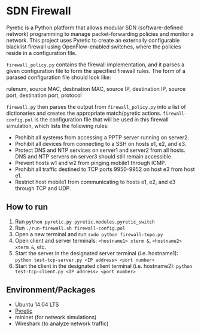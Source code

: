 # SDN Firewall
Pyretic is a Python platform that allows modular SDN (software-defined network) programming to manage packet-forwarding policies and monitor a network. This project uses Pyretic to create an externally configurable blacklist firewall using OpenFlow-enabled switches, where the policies reside in a configuration file.

`firewall_policy.py` contains the firewall implementation, and it parses a given configuration file to form the specified firewall rules. The form of a parased configuration file should look like:

rulenum, source MAC, destination MAC, source IP, destination IP, source port, destination port, protocol

`firewall.py` then parses the output from `firewall_policy.py` into a list of dictionaries and creates the appropriate match/pyretic actions. `firewall-config.pol` is the configuration file that will be used in this firewall simulation, which lists the following rules:

* Prohibit all systems from accessing a PPTP server running on server2.
* Prohibit all devices from connecting to a SSH on hosts e1, e2, and e3.
* Protect DNS and NTP services on server1 and server2 from all hosts. DNS and NTP servers on server3 should still remain accessible.
* Prevent hosts w1 and w2 from pinging mobile1 through ICMP.
* Prohibit all traffic destined to TCP ports 9950-9952 on host e3 from host e1.
* Restrict host mobile1 from communicating to hosts e1, e2, and e3 through TCP and UDP.

## How to run
1. Run `python pyretic.py pyretic.modules.pyretic_switch`
2. Run `./run-firewall.sh firewall-config.pol`
3. Open a new terminal and run `sudo python firewall-topo.py`
4. Open client and server terminals: `<hostname1> xterm &`, `<hostname2> xterm &`, etc.
5. Start the server in the designated server terminal (i.e. hostname1): `python test-tcp-server.py <IP address> <port number>`
6. Start the client in the designated client terminal (i.e. hostname2): `python test-tcp-client.py <IP address> <port number>`

## Environment/Packages
* Ubuntu 14.04 LTS
* [Pyretic](https://github.com/frenetic-lang/pyretic)
* mininet (for network simulations)
* Wireshark (to analyze network traffic)
